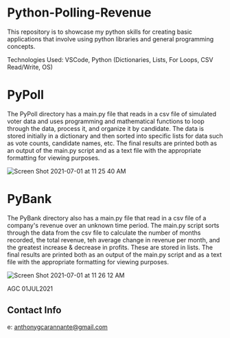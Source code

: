 # Python-Polling-Revenue

This repository is to showcase my python skills for creating basic applications that involve using python libraries and general programming concepts.

Technologies Used: VSCode, Python (Dictionaries, Lists, For Loops, CSV Read/Write, OS)

# PyPoll 

The PyPoll directory has a main.py file that reads in a csv file of simulated voter data and uses programming and mathematical functions to loop through the data, process it, and organize it by candidate. The data is stored initially in a dictionary and then sorted into specific lists for data such as vote counts, candidate names, etc. The final results are printed both as an output of the main.py script and as a text file with the appropriate formatting for viewing purposes.

![Screen Shot 2021-07-01 at 11 25 40 AM](https://user-images.githubusercontent.com/79670978/124149943-12f92c00-da5f-11eb-9422-2a58ab3cf65d.png)

# PyBank

The PyBank directory also has a main.py file that read in a csv file of a company's revenue over an unknown time period. The main.py script sorts through the data from the csv file to calculate the number of months recorded, the total revenue, teh average change in revenue per month, and the greatest increase & decrease in profits. These are stored in lists. The final results are printed both as an output of the main.py script and as a text file with the appropriate formatting for viewing purposes.

![Screen Shot 2021-07-01 at 11 26 12 AM](https://user-images.githubusercontent.com/79670978/124150024-27d5bf80-da5f-11eb-8803-088224dbb3bc.png)

AGC 01JUL2021

## Contact Info
e: anthonygcarannante@gmail.com
